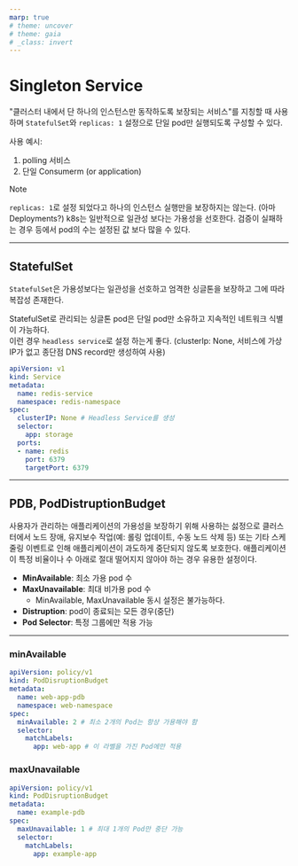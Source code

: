 ```yaml
---
marp: true
# theme: uncover
# theme: gaia
# _class: invert
---
```


# Singleton Service
"클러스터 내에서 단 하나의 인스턴스만 동작하도록 보장되는 서비스"를 지칭할 때 사용하며 `StatefulSet`와 `replicas: 1` 설정으로 단일 pod만 실행되도록 구성할 수 있다.

사용 예시:
1. polling 서비스
2. 단일 Consumerm (or application)

> [!NOTE]
> `replicas: 1`로 설정 되었다고 하나의 인스턴스 실행만을 보장하지는 않는다. (아마 Deployments?)
> k8s는 일반적으로 일관성 보다는 가용성을 선호한다. 검증이 실패하는 경우 등에서 pod의 수는 설정된 값 보다 많을 수 있다.

---

## StatefulSet
`StatefulSet`은 가용성보다는 일관성을 선호하고 엄격한 싱글톤을 보장하고 그에 따라 복잡성 존재한다.

StatefulSet로 관리되는 싱글톤 pod은 단일 pod만 소유하고 지속적인 네트워크 식별이 가능하다.  
이런 경우 `headless service`로 설정 하는게 좋다. (clusterIp: None, 서비스에 가상 IP가 없고 종단점 DNS record만 생성하여 사용)

```yaml
apiVersion: v1
kind: Service
metadata:
  name: redis-service
  namespace: redis-namespace
spec:
  clusterIP: None # Headless Service를 생성
  selector:
    app: storage
  ports:
  - name: redis
    port: 6379
    targetPort: 6379
```

---

## PDB, PodDistruptionBudget
사용자가 관리하는 애플리케이션의 가용성을 보장하기 위해 사용하는 섫정으로
클러스터에서 노드 장애, 유지보수 작업(예: 롤링 업데이트, 수동 노드 삭제 등) 또는 기타 스케줄링 이벤트로 인해 애플리케이션이 과도하게 중단되지 않도록 보호한다. 애플리케이션이 특정 비율이나 수 아래로 절대 떨어지지 않아야 하는 경우 유용한 설정이다.

- **MinAvailable**: 최소 가용 pod 수
- **MaxUnavailable**: 최대 비가용 pod 수
  - MinAvailable, MaxUnavailable 동시 설정은 불가능하다.
- **Distruption**: pod이 종료되는 모든 경우(중단)
- **Pod Selector**: 특정 그룹에만 적용 가능

---
<style scoped>section { font-size: 23px; }</style>

### minAvailable
```yaml
apiVersion: policy/v1
kind: PodDisruptionBudget
metadata:
  name: web-app-pdb
  namespace: web-namespace
spec:
  minAvailable: 2 # 최소 2개의 Pod는 항상 가용해야 함
  selector:
    matchLabels:
      app: web-app # 이 라벨을 가진 Pod에만 적용
```

### maxUnavailable
```yaml
apiVersion: policy/v1
kind: PodDisruptionBudget
metadata:
  name: example-pdb
spec:
  maxUnavailable: 1 # 최대 1개의 Pod만 중단 가능
  selector:
    matchLabels:
      app: example-app
```